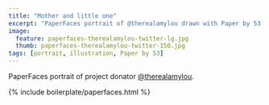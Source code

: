 ```yaml
---
title: "Mother and little one"
excerpt: "PaperFaces portrait of @therealamylou drawn with Paper by 53 on an iPad."
image: 
  feature: paperfaces-therealamylou-twitter-lg.jpg
  thumb: paperfaces-therealamylou-twitter-150.jpg
tags: [portrait, illustration, Paper by 53]
---
```


PaperFaces portrait of project donator [@therealamylou](http://twitter.com/therealamylou).

{% include boilerplate/paperfaces.html %}